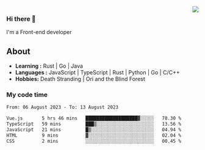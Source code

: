 <img align='right' src="https://github-readme-stats.vercel.app/api?username=strugglebak&show_icons=true">

### Hi there 👋

I'm a Front-end developer

## About

-  **Learning :** Rust | Go | Java
-  **Languages :** JavaScript | TypeScript | Rust | Python | Go | C/C++
-  **Hobbies:** Death Stranding | Ori and the Blind Forest

### My code time

<!--START_SECTION:waka-->

```txt
From: 06 August 2023 - To: 13 August 2023

Vue.js       5 hrs 46 mins   ███████████████████▓░░░░░   78.30 %
TypeScript   59 mins         ███▒░░░░░░░░░░░░░░░░░░░░░   13.56 %
JavaScript   21 mins         █▒░░░░░░░░░░░░░░░░░░░░░░░   04.94 %
HTML         9 mins          ▓░░░░░░░░░░░░░░░░░░░░░░░░   02.04 %
CSS          2 mins          ░░░░░░░░░░░░░░░░░░░░░░░░░   00.45 %
```

<!--END_SECTION:waka-->
